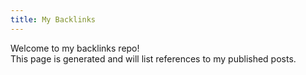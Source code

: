 ```yaml
---
title: My Backlinks
---
```


Welcome to my backlinks repo!  
This page is generated and will list references to my published posts.
